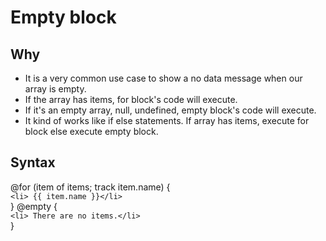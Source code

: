 # Empty block

## Why

- It is a very common use case to show a no data message when our array is empty.
- If the array has items, for block's code will execute.
- If it's an empty array, null, undefined, empty block's code will execute.
- It kind of works like if else statements. If array has items, execute for block else execute empty block.

## Syntax

@for (item of items; track item.name) {  
  `<li> {{ item.name }}</li>`  
} @empty {  
  `<li> There are no items.</li>`  
}
